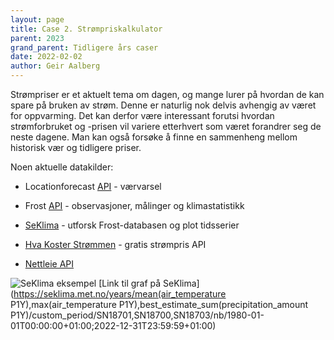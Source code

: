 ```yaml
---
layout: page
title: Case 2. Strømpriskalkulator
parent: 2023
grand_parent: Tidligere års caser
date: 2022-02-02
author: Geir Aalberg
---
```


Strømpriser er et aktuelt tema om dagen, og mange lurer på hvordan de kan spare
på bruken av strøm. Denne er naturlig nok delvis avhengig av været for oppvarming.
Det kan derfor være interessant forutsi hvordan strømforbruket og -prisen vil variere
etterhvert som været forandrer seg de neste dagene. Man kan også forsøke å finne
en sammenheng mellom historisk vær og tidligere priser.

Noen aktuelle datakilder:

- Locationforecast [API](/general) - værvarsel
- Frost [API](/general) - observasjoner, målinger og klimastatistikk
- [SeKlima](http://seklima.met.no/) - utforsk Frost-databasen og plot tidsserier

- [Hva Koster Strømmen](https://www.hvakosterstrommen.no/strompris-api) - gratis strømpris API
- [Nettleie API](https://data.norge.no/dataservices/937a0466-3f12-3219-8552-18689cf8d606)

![SeKlima eksempel](/images/examples/seklima.png)
[Link til graf på SeKlima](https://seklima.met.no/years/mean(air_temperature P1Y),max(air_temperature P1Y),best_estimate_sum(precipitation_amount P1Y)/custom_period/SN18701,SN18700,SN18703/nb/1980-01-01T00:00:00+01:00;2022-12-31T23:59:59+01:00)
